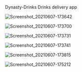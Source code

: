  Dynasty-Drinks
Drinks delivery app

![Screenshot_20210607-173642](https://user-images.githubusercontent.com/29538124/121337457-3d0a7300-c925-11eb-8220-e436a2b3a59b.png)

![Screenshot_20210607-173700](https://user-images.githubusercontent.com/29538124/121337850-a1c5cd80-c925-11eb-898e-8215e0fb50d0.png)

![Screenshot_20210607-173731](https://user-images.githubusercontent.com/29538124/121337856-a38f9100-c925-11eb-9d42-edf457bbbff8.png)

![Screenshot_20210607-173741](https://user-images.githubusercontent.com/29538124/121337860-a4282780-c925-11eb-82f6-1e20776fd6bf.png)

![Screenshot_20210607-173815](https://user-images.githubusercontent.com/29538124/121337866-a5595480-c925-11eb-9811-4e852bc34627.png)

![Screenshot_20210607-175212](https://user-images.githubusercontent.com/29538124/121337870-a5f1eb00-c925-11eb-9350-ecfec7061e9a.png)
